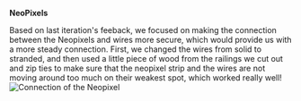 **NeoPixels**

Based on last iteration's feeback, we focused on making the connection between the Neopixels and wires more secure, which would provide us with a more steady connection. First, we changed the wires from solid to stranded, and then used a little piece of wood from the railings we cut out and zip ties to make sure that the neopixel strip and the wires are not moving around too much on their weakest spot, which worked really well!
![Connection of the Neopixel](images/IMG_1247.HEIC)

